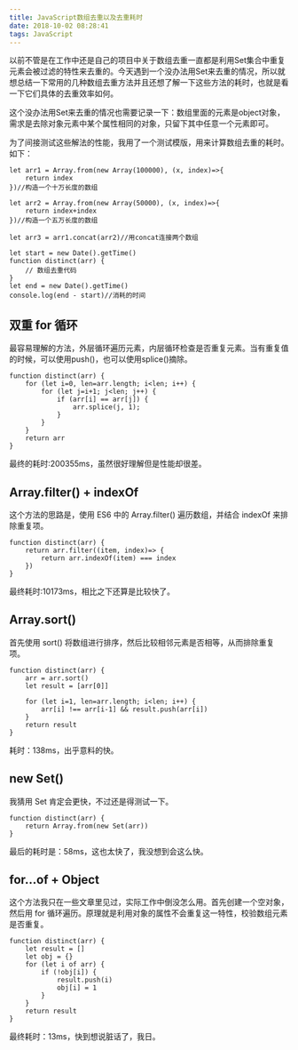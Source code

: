 ```yaml
---
title: JavaScript数组去重以及去重耗时
date: 2018-10-02 08:28:41
tags: JavaScript
---
```


以前不管是在工作中还是自己的项目中关于数组去重一直都是利用Set集合中重复元素会被过滤的特性来去重的。今天遇到一个没办法用Set来去重的情况，所以就想总结一下常用的几种数组去重方法并且还想了解一下这些方法的耗时，也就是看一下它们具体的去重效率如何。

<!-- more -->

这个没办法用Set来去重的情况也需要记录一下：数组里面的元素是object对象，需求是去除对象元素中某个属性相同的对象，只留下其中任意一个元素即可。

为了间接测试这些解法的性能，我用了一个测试模版，用来计算数组去重的耗时。如下：

    let arr1 = Array.from(new Array(100000), (x, index)=>{
        return index
    })//构造一个十万长度的数组

    let arr2 = Array.from(new Array(50000), (x, index)=>{
        return index+index
    })//构造一个五万长度的数组

    let arr3 = arr1.concat(arr2)//用concat连接两个数组

    let start = new Date().getTime()
    function distinct(arr) {
        // 数组去重代码
    }
    let end = new Date().getTime()
    console.log(end - start)//消耗的时间

## 双重 for 循环

最容易理解的方法，外层循环遍历元素，内层循环检查是否重复元素。当有重复值的时候，可以使用push()，也可以使用splice()摘除。

    function distinct(arr) {
        for (let i=0, len=arr.length; i<len; i++) {
            for (let j=i+1; j<len; j++) {
                if (arr[i] == arr[j]) {
                    arr.splice(j, 1);
                }
            }
        }
        return arr
    }

最终的耗时:200355ms，虽然很好理解但是性能却很差。

## Array.filter() + indexOf

这个方法的思路是，使用 ES6 中的 Array.filter() 遍历数组，并结合 indexOf 来排除重复项。

    function distinct(arr) {
        return arr.filter((item, index)=> {
            return arr.indexOf(item) === index
        })
    }

最终耗时:10173ms，相比之下还算是比较快了。

## Array.sort()

首先使用 sort() 将数组进行排序，然后比较相邻元素是否相等，从而排除重复项。

    function distinct(arr) {
        arr = arr.sort()
        let result = [arr[0]]

        for (let i=1, len=arr.length; i<len; i++) {
            arr[i] !== arr[i-1] && result.push(arr[i])
        }
        return result
    }

耗时：138ms，出乎意料的快。

## new Set()

我猜用 Set 肯定会更快，不过还是得测试一下。

    function distinct(arr) {
        return Array.from(new Set(arr))
    }

最后的耗时是：58ms，这也太快了，我没想到会这么快。

## for...of + Object

这个方法我只在一些文章里见过，实际工作中倒没怎么用。首先创建一个空对象，然后用 for 循环遍历。原理就是利用对象的属性不会重复这一特性，校验数组元素是否重复。

    function distinct(arr) {
        let result = []
        let obj = {}
        for (let i of arr) {
            if (!obj[i]) {
                result.push(i)
                obj[i] = 1
            }
        }
        return result
    }

最终耗时：13ms，快到想说脏话了，我日。